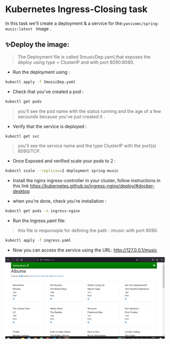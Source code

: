 # Kubernetes Ingress-Closing task

In this task we'll create a deployment & a service for the:`yanivomc/spring-music:latest ` image .




## ✨Deploy the image:

>The Deployment file is called SmusicDep.yaml,that exposes the deploy using type = ClusterIP and with port 8090:8080.

 - Run the deployment using :
```sh
kubectl apply -f SmusicDep.yaml
```
- Check that you've created a pod :
```sh
kubectl get pods 
```
>you'll see the pod name with the status running and the age of a few secounds because you've just created it .

- Verify that the service is deployed :
```sh
kubectl get svc 
```
> you'll see the service name and the type ClusterIP with the port(s) 8090/TCP.

- Once Exposed and verified scale your pods to 2 :
```sh
kubectl scale --replicas=2 deployment spring-music
```
- Install the nginx ingress-controller in your cluster, follow
instructions in this link
https://kubernetes.github.io/ingress-nginx/deploy/#docker-desktop 

- when you're done, check you're installation :
```sh
kubectl get pods -n ingress-nginx
```

- Run the Ingress.yaml file:
>this file is responsiple for defining the path : /music with port 8090.
```sh
kubectl apply -f ingress.yaml
```
- Now you can access the service using the URL: 
http://127.0.0.1/music 


![Screenshot](https://github.com/SewarDarawshe/K8s_Ingress_FinalTask/blob/main/4.png)




